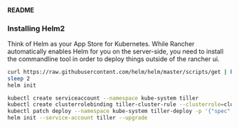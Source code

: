 #### README

### Installing Helm2
Think of Helm as your App Store for Kubernetes. While Rancher automatically enables Helm for you on the server-side, you need to install the commandline tool in order to deploy things outside of the rancher ui.
```bash
curl https://raw.githubusercontent.com/helm/helm/master/scripts/get | bash
sleep 2
helm init

kubectl create serviceaccount --namespace kube-system tiller
kubectl create clusterrolebinding tiller-cluster-rule --clusterrole=cluster-admin --serviceaccount=kube-system:tiller
kubectl patch deploy --namespace kube-system tiller-deploy -p '{"spec":{"template":{"spec":{"serviceAccount":"tiller"}}}}'
helm init --service-account tiller --upgrade
```

